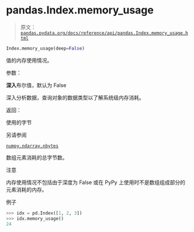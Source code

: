 # pandas.Index.memory_usage

> 原文：[`pandas.pydata.org/docs/reference/api/pandas.Index.memory_usage.html`](https://pandas.pydata.org/docs/reference/api/pandas.Index.memory_usage.html)

```py
Index.memory_usage(deep=False)
```

值的内存使用情况。

参数：

**深入**布尔值，默认为 False

深入分析数据，查询对象的数据类型以了解系统级内存消耗。

返回：

使用的字节

另请参阅

[`numpy.ndarray.nbytes`](https://numpy.org/doc/stable/reference/generated/numpy.ndarray.nbytes.html#numpy.ndarray.nbytes "(在 NumPy v1.26 中)")

数组元素消耗的总字节数。

注意

内存使用情况不包括由于深度为 False 或在 PyPy 上使用时不是数组组成部分的元素消耗的内存。

例子

```py
>>> idx = pd.Index([1, 2, 3])
>>> idx.memory_usage()
24 
```
